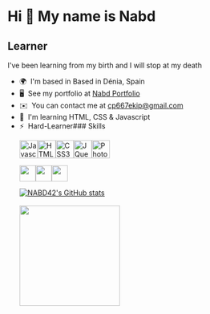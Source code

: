Hi 👋 My name is Nabd
=====================

Learner
-------

I've been learning from my birth and I will stop at my death

*   🌍  I'm based in Based in Dénia, Spain
*   🖥️  See my portfolio at [Nabd Portfolio](http://portfolionabd42.netlify.app/#)
*   ✉️  You can contact me at [cp667ekip@gmail.com](mailto:cp667ekip@gmail.com)
*   🧠  I'm learning HTML, CSS & Javascript
*   ⚡  Hard-Learner### Skills<p align="left"><a href="https://developer.mozilla.org/en-US/docs/Web/JavaScript" target="_blank" rel="noreferrer"><img src="https://cdn.jsdelivr.net/gh/devicons/devicon/icons/javascript/javascript-original.svg" width="36" height="36" alt="Javascript" /></a><a href="https://developer.mozilla.org/en-US/docs/Glossary/HTML5" target="_blank" rel="noreferrer"><img src="https://cdn.jsdelivr.net/gh/devicons/devicon/icons/html5/html5-plain.svg" width="36" height="36" alt="HTML5" /></a><a href="https://www.w3.org/TR/CSS/#css" target="_blank" rel="noreferrer"><img src="https://cdn.jsdelivr.net/gh/devicons/devicon/icons/css3/css3-plain.svg" width="36" height="36" alt="CSS3" /></a><a href="https://jquery.com/" target="_blank" rel="noreferrer"><img src="https://cdn.jsdelivr.net/gh/devicons/devicon/icons/jquery/jquery-plain.svg" width="36" height="36" alt="JQuery" /></a><a href="https://www.adobe.com/uk/products/photoshop.html" target="_blank" rel="noreferrer"><img src="https://cdn.jsdelivr.net/gh/devicons/devicon/icons/photoshop/photoshop-plain.svg" width="36" height="36" alt="Photoshop" /></a></p>
                    <p align="left"><a href="https://discord.com/users/ApuestaBET#7337" target="_blank" rel="noreferrer"><img src="https://raw.githubusercontent.com/danielcranney/readme-generator/main/public/icons/socials/discord.svg" width="32" height="32" /></a><a href="https://www.github.com/NABD42" target="_blank" rel="noreferrer"><img src="https://raw.githubusercontent.com/danielcranney/readme-generator/main/public/icons/socials/github.svg" width="32" height="32" /></a><a href="https://www.twitter.com/NotABadDev" target="_blank" rel="noreferrer"><img src="https://raw.githubusercontent.com/danielcranney/readme-generator/main/public/icons/socials/twitter.svg" width="32" height="32" /></a></p><a
                      href="http://www.github.com/NABD42"><img src="https://github-readme-stats.vercel.app/api?username=NABD42&show_icons=true&hide=stars,prs,issues,contribs&count_private=true&title_color=3382ed&text_color=ffffff&icon_color=3382ed&bg_color=1c1917&hide_border=true&show_icons=true" alt="NABD42's GitHub stats" /></a>
                      <br></br><a
                  href="https://www.buymeacoffee.com/https://www.buymeacoffee.com/Nabd42"><img src="https://cdn.buymeacoffee.com/buttons/v2/default-yellow.png" width="200" /></a>
